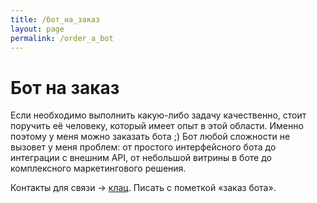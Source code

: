 ```yaml
---
title: /бот_на_заказ
layout: page
permalink: /order_a_bot
---
```


# Бот на заказ
Если необходимо выполнить какую-либо задачу качественно, стоит поручить её человеку, который имеет опыт в этой области. Именно поэтому у меня можно заказать бота ;)
Бот любой сложности не вызовет у меня проблем: от простого интерфейсного бота до интеграции с внешним API, от небольшой витрины в боте до комплексного маркетингового решения.

Контакты для связи -> [клац](contact). Писать с пометкой «заказ бота».
